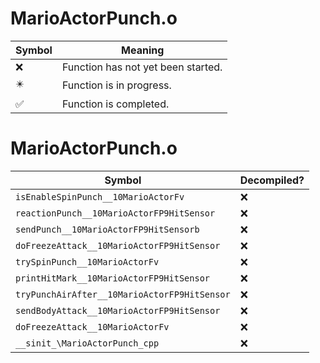 # MarioActorPunch.o
| Symbol | Meaning 
| ------------- | ------------- 
| :x: | Function has not yet been started. 
| :eight_pointed_black_star: | Function is in progress. 
| :white_check_mark: | Function is completed. 


# MarioActorPunch.o
| Symbol | Decompiled? |
| ------------- | ------------- |
| `isEnableSpinPunch__10MarioActorFv` | :x: |
| `reactionPunch__10MarioActorFP9HitSensor` | :x: |
| `sendPunch__10MarioActorFP9HitSensorb` | :x: |
| `doFreezeAttack__10MarioActorFP9HitSensor` | :x: |
| `trySpinPunch__10MarioActorFv` | :x: |
| `printHitMark__10MarioActorFP9HitSensor` | :x: |
| `tryPunchAirAfter__10MarioActorFP9HitSensor` | :x: |
| `sendBodyAttack__10MarioActorFP9HitSensor` | :x: |
| `doFreezeAttack__10MarioActorFv` | :x: |
| `__sinit_\MarioActorPunch_cpp` | :x: |
